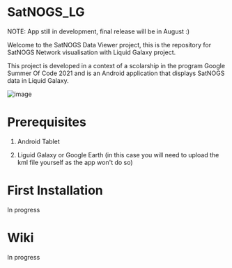 # SatNOGS_LG

NOTE: App still in development, final release will be in August :)

Welcome to the SatNOGS Data Viewer project, this is the repository for SatNOGS Network visualisation with Liquid Galaxy project.

This project is developed in a context of a scolarship in the program Google Summer Of Code 2021 and is an Android application that displays SatNOGS data in Liquid Galaxy.

![image](https://user-images.githubusercontent.com/41021165/125453523-60a20736-6b52-4b6b-895b-ec28bca4c0fb.png)

# Prerequisites
1. Android Tablet

2. Liguid Galaxy or Google Earth (in this case you will need to upload the kml file yourself as the app won't do so)

# First Installation

In progress

# Wiki

In progress
